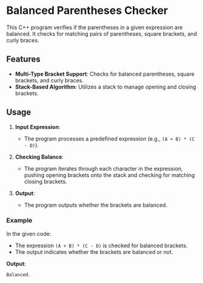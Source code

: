 # Balanced Parentheses Checker

This C++ program verifies if the parentheses in a given expression are balanced. It checks for matching pairs of parentheses, square brackets, and curly braces.

## Features

- **Multi-Type Bracket Support**: Checks for balanced parentheses, square brackets, and curly braces.
- **Stack-Based Algorithm**: Utilizes a stack to manage opening and closing brackets.

## Usage

1. **Input Expression**:
   - The program processes a predefined expression (e.g., `(A + B) * (C - D)`).

2. **Checking Balance**:
   - The program iterates through each character in the expression, pushing opening brackets onto the stack and checking for matching closing brackets.

3. **Output**:
   - The program outputs whether the brackets are balanced.

### Example

In the given code:

- The expression `(A + B) * (C - D)` is checked for balanced brackets.
- The output indicates whether the brackets are balanced or not.

**Output**:
```plaintext
Balanced.
